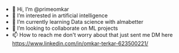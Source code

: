 - 👋 Hi, I’m @primeomkar
- 👀 I’m interested in artificial intelligence
- 🌱 I’m currently learning Data science with almabetter
- 💞️ I’m looking to collaborate on ML projects
- 📫 How to reach me don't worry about that just sent me DM here https://www.linkedin.com/in/omkar-terkar-623500221/

<!---
primeomkar/primeomkar is a ✨ special ✨ repository because its `README.md` (this file) appears on your GitHub profile.
You can click the Preview link to take a look at your changes.
--->
